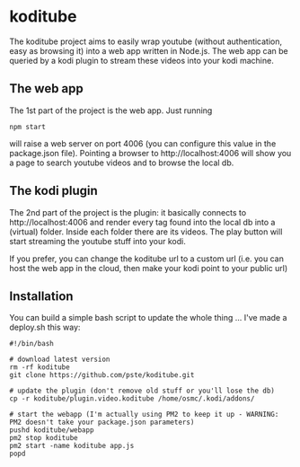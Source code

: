 # koditube

The koditube project aims to easily wrap youtube (without authentication, easy as browsing it) into a web app written in Node.js.
The web app can be queried by a kodi plugin to stream these videos into your kodi machine.

## The web app

The 1st part of the project is the web app. Just running
```
npm start
```
will raise a web server on port 4006 (you can configure this value in the package.json file).
Pointing a browser to http://localhost:4006 will show you a page to search youtube videos and to browse the local db.

## The kodi plugin

The 2nd part of the project is the plugin: it basically connects to http://localhost:4006 and render every tag found into the local db into a (virtual) folder.
Inside each folder there are its videos. The play button will start streaming the youtube stuff into your kodi.

If you prefer, you can change the koditube url to a custom url (i.e. you can host the web app in the cloud, then make your kodi point to your public url)

## Installation

You can build a simple bash script to update the whole thing  ... I've made a deploy.sh this way: 
```
#!/bin/bash

# download latest version
rm -rf koditube
git clone https://github.com/pste/koditube.git

# update the plugin (don't remove old stuff or you'll lose the db)
cp -r koditube/plugin.video.koditube /home/osmc/.kodi/addons/

# start the webapp (I'm actually using PM2 to keep it up - WARNING: PM2 doesn't take your package.json parameters)
pushd koditube/webapp
pm2 stop koditube
pm2 start -name koditube app.js
popd

```
